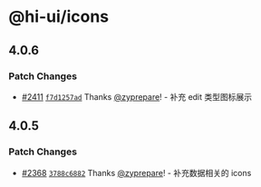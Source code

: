 # @hi-ui/icons

## 4.0.6

### Patch Changes

- [#2411](https://github.com/XiaoMi/hiui/pull/2411) [`f7d1257ad`](https://github.com/XiaoMi/hiui/commit/f7d1257ad2006fd40cabb2d16f1fde77677f3117) Thanks [@zyprepare](https://github.com/zyprepare)! - 补充 edit 类型图标展示

## 4.0.5

### Patch Changes

- [#2368](https://github.com/XiaoMi/hiui/pull/2368) [`3788c6882`](https://github.com/XiaoMi/hiui/commit/3788c688242d3f1be3e0f47d5b2fff02fd34d544) Thanks [@zyprepare](https://github.com/zyprepare)! - 补充数据相关的 icons
